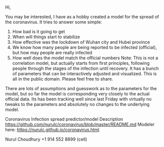 Hi,

You may be interested, I have as a hobby created a model for the spread of the coronavirus. It tries to answer some simple:

1.	How bad is it going to get
2.	When will things start to stabilize
3.	How effective was the lockdown of Wuhan city and Hubei province
4.	We know how many people are being reported to be infected (official), but how may people are really infected
5.	How well does the model match the official numbers
Note: This is not a correlation model, but actually starts from first principles, following people through the stages of the infection until recovery.  It has a bunch of parameters that can be interactively adjusted and visualized. This is all in the public domain. Please feel free to share.

There are lots of assumptions and guesswork as to the parameters for the model, but so far the model is corresponding very closely to the actual official data. Its has been tracking well since last Friday with virtually no tweaks to the parameters and absolutely no changes to the underlying model. 

Coronavirus Infection spread predictor/model
Description https://github.com/nurulc/coronavirus/blob/master/README.md
Modeler here: https://nurulc.github.io/coronavirus.html

Nurul Choudhury
+1 914 552 8899 (cell)
